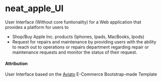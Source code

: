 # neat_apple_UI
  User Interface (Without core funtionality) for a Web application that provides a platform for users to
* Shop/Buy Apple Inc. products (Iphones, Ipads, MacBooks, Ipods)     
* Request for repairs and maintenance by providing users with the ability to reach out to operations or repairs department regarding repair or maintenance requests and monitor the status of their request.


#### Attribution
User Interface based on the [Aviato](https://themefisher.com/products/aviato-e-commerce-template/) E-Commerce Bootstrap-made Template